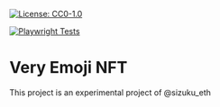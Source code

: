 [![License: CC0-1.0](https://licensebuttons.net/l/zero/1.0/80x15.png)](http://creativecommons.org/publicdomain/zero/1.0/)

[![Playwright Tests](https://github.com/otf/very-emoji-nft/actions/workflows/playwright.yml/badge.svg)](https://github.com/otf/very-emoji-nft/actions/workflows/playwright.yml)

# Very Emoji NFT
This project is an experimental project of @sizuku_eth
